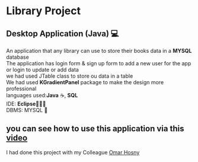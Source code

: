 # Library Project
<h2>Desktop Application (Java) 💻</h2>
<p>
  An application that any library can use to store their books data in a <b>MYSQL</b> database <br>
  The application has login form & sign up form to add a new user for the app or login to update or add data<br>
  we had used JTable class to store ou data in a table <br>
  We had used <b>KGradientPanel</b> package to make the design more professional<br>
  languages used:<b>Java</b> ☕, <b>SQL</b><br>
  IDE: <b>Eclipse</b>👨🏻‍💻<br>
  DBMS: MYSQL 🐬
</p>
<h2>you can see how to use this application via this <a href="https://drive.google.com/file/d/1ssJPnnQdcAAnWxhq0xgLcucj8mldTXsn/view?usp=sharing">video</a></h2>
<p>I had done this project with my Colleague <a href="com.github/OmarHosny4">Omar Hosny</a></p>
